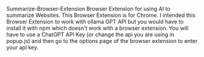 Summarize-Browser-Extension
Browser Extension for using AI to summarize Websites. This Browser Extension is for Chrome. I intended this Browser Extension to work with ollama GPT API but you would have to install it with npm which doesn't work with a browser extension. You will have to use a ChatGPT API Key (or change the api you are using in popup.js) and then go to the options page of the browser extension to enter your api key.
